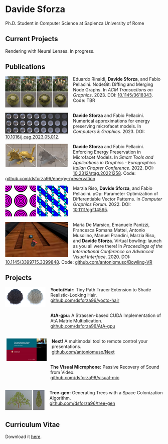# Davide Sforza

Ph.D. Student in Computer Science at Sapienza University of Rome


## Current Projects

Rendering with Neural Lenses. In progress.


## Publications

<img style="float: left; margin-right: 16px;" src="images/nodegit.jpg" width="200"/>

Eduardo Rinaldi, **Davide Sforza**, and Fabio Pellacini. NodeGit: Diffing and Merging Node Graphs. In *ACM Transactions on Graphics*. 2023. DOI: [10.1145/3618343](https://doi.org/10.1145/3618343). Code: TBR
<br/><br/>

<img style="float: left; margin-right: 16px;" src="images/refractive.jpg" width="200"/>

**Davide Sforza** and Fabio Pellacini. Numerical approximations for energy preserving microfacet models. In *Computers & Graphics*. 2023. DOI: [10.1016/j.cag.2023.05.012](https://doi.org/10.1016/j.cag.2023.05.012).

<img style="float: left; margin-bottom: 16px;" src="images/gold.jpg" width="100"/>
<img style="float: left; margin-right: 16px; margin-bottom: 16px;" src="images/glass.jpg" width="100"/>

**Davide Sforza** and Fabio Pellacini. Enforcing Energy Preservation in Microfacet Models. In *Smart Tools and Applications in Graphics - Eurographics Italian Chapter Conference*. 2022. DOI: [10.2312/stag.20221258](https://doi.org/10.2312/stag.20221258). Code: [github.com/dsforza96/energy-preservation](https://github.com/dsforza96/energy-preservation)

<img style="float: left; margin-right: 4px;" src="images/circles.gif" width="98"/>
<img style="float: left; margin-right: 16px;" src="images/stripes.gif" width="98"/>

Marzia Riso, **Davide Sforza**, and Fabio Pellacini. pOp: Parameter Optimization of Differentiable Vector Patterns. In *Computer Graphics Forum*. 2022. DOI: [10.1111/cgf.14595](https://doi.org/10.1111/cgf.14595).
<br/><br/>

<img style="float: left; margin-right: 16px;" src="images/bowling.jpg" width="200"/>

Maria De Marsico, Emanuele Panizzi, Francesca Romana Mattei, Antonio Musolino, Manuel Prandini, Marzia Riso, and **Davide Sforza**. Virtual bowling: launch as you all were there! In *Proceedings of the International Conference on Advanced Visual Interface*. 2020. DOI: [10.1145/3399715.3399848](https://doi.org/10.1145/3399715.3399848). Code: [github.com/antoniomuso/Bowling-VR](https://github.com/antoniomuso/Bowling-VR)


## Projects

<img style="float: left;" src="images/brown.jpg" width="64"/>
<img style="float: left; margin-right: 16px;" src="images/blonde.jpg" width="64"/>

**Yocto/Hair:** Tiny Path Tracer Extension to Shade Realistic-Looking Hair. \
[github.com/dsforza96/yocto-hair](https://github.com/dsforza96/yocto-hair)
<br/><br/>

<img style="float: left; margin-right: 144px" height="64"/>

**AtA-gpu:** A Strassen-based CUDA Implementation of AtA Matrix Multiplication. \
[github.com/dsforza96/AtA-gpu](https://github.com/dsforza96/AtA-gpu)
<br/><br/>

<img style="float: left; margin-left: 4px; margin-right: 16px;" src="images/finger_snap.gif" width="128"/>

**Next!** A multimodal tool to remote control your presentations. \
[github.com/antoniomuso/Next](https://github.chttps://github.com/antoniomuso/Next)
<br/><br/>

<img style="float: left; margin-right: 144px" height="64"/>

**The Visual Microphone:** Passive Recovery of Sound from Video. \
[github.com/dsforza96/visual-mic](https://github.com/dsforza96/visual-mic)
<br/><br/>

<img style="float: left; margin-right: 4px; " src="images/simple.jpg" height="64"/>
<img style="float: left; margin-right: 16px" src="images/cypress.jpg" height="64"/>

**Tree-gen:** Generating Trees with a Space Colonization Algorithm. \
[github.com/dsforza96/tree-gen](https://github.com/dsforza96/tree-gen)
<br/><br/>


## Curriculum Vitae

Download it [here](cv.pdf).
